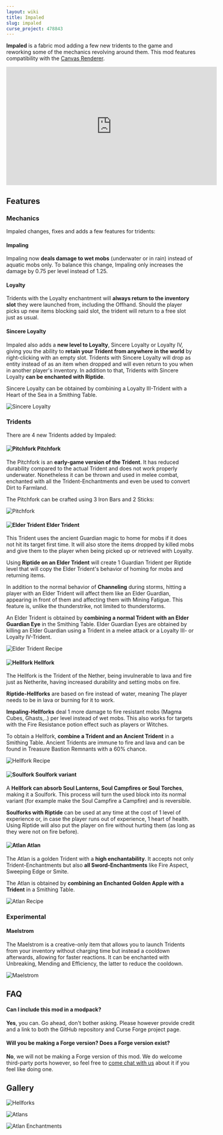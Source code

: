 ```yaml
---
layout: wiki
title: Impaled
slug: impaled
curse_project: 478843
---
```

**Impaled** is a fabric mod adding a few new tridents to the game and reworking some of the mechanics revolving around them. This mod features compatibility with the [Canvas Renderer](https://www.curseforge.com/minecraft/mc-mods/canvas-renderer).

<div>
<iframe width="560" height="315" src="https://www.youtube.com/embed/9JhblcRTRu8" title="YouTube video player" frameborder="0" allow="accelerometer; autoplay; clipboard-write; encrypted-media; gyroscope; picture-in-picture" allowfullscreen></iframe>
</div>

## Features

### Mechanics

Impaled changes, fixes and adds a few features for tridents:

#### Impaling

Impaling now **deals damage to wet mobs** (underwater or in rain) instead of aquatic mobs only. To balance this change, Impaling only increases the damage by 0.75 per level instead of 1.25.

#### Loyalty

Tridents with the Loyalty enchantment will **always return to the inventory slot** they were launched from, including the Offhand. Should the player picks up new items blocking said slot, the trident will return to a free slot just as usual.

#### Sincere Loyalty

Impaled also adds a **new level to Loyalty**, Sincere Loyalty or Loyalty IV, giving you the ability to **retain your Trident from anywhere in the world** by right-clicking with an empty slot. Tridents with Sincere Loyalty will drop as entity instead of as an item when dropped and will even return to you when in another player's inventory. In addition to that, Tridents with Sincere Loyalty **can be enchanted with Riptide**.



Sincere Loyalty can be obtained by combining a Loyalty III-Trident with a Heart of the Sea in a Smithing Table.

![Sincere Loyalty](impaled/SincereLoyaltyRecipe.png)

### Tridents

There are 4 new Tridents added by Impaled:

#### ![Pitchfork](impaled/pitchfork_item.png) Pitchfork

The Pitchfork is an **early-game version of the Trident**. It has reduced durability compared to the actual Trident and does not work properly underwater. Nonetheless it can be thrown and used in melee combat, enchanted with all the Trident-Enchantments and even be used to convert Dirt to Farmland.



The Pitchfork can be crafted using 3 Iron Bars and 2 Sticks:

![Pitchfork](impaled/Pitchfork.png)



#### ![Elder Trident](impaled/elder_trident.png) Elder Trident

This Trident uses the ancient Guardian magic to home for mobs if it does not hit its target first time. It will also store the items dropped by killed mobs and give them to the player when being picked up or retrieved with Loyalty. 

Using **Riptide on an Elder Trident** will create 1 Guardian Trident per Riptide level that will copy the Elder Trident's behavior of homing for mobs and returning items.

In addition to the normal behavior of **Channeling** during storms, hitting a player with an Elder Trident will affect them like an Elder Guardian, appearing in front of them and affecting them with Mining Fatigue. This feature is, unlike the thunderstrike, not limited to thunderstorms.



An Elder Trident is obtained by **combining a normal Trident with an Elder Guardian Eye** in the Smithing Table. Elder Guardian Eyes are obtained by killing an Elder Guardian using a Trident in a melee attack or a Loyalty III- or Loyalty IV-Trident.

![Elder Trident Recipe](impaled/ElderTrident.png)



#### ![Hellfork](impaled/hellfork_item.png) Hellfork

The Hellfork is the Trident of the Nether, being invulnerable to lava and fire just as Netherite, having increased durability and setting mobs on fire.

**Riptide-Hellforks** are based on fire instead of water, meaning The player needs to be in lava or burning for it to work.

**Impaling-Hellforks** deal 1 more damage to fire resistant mobs (Magma Cubes, Ghasts,..) per level instead of wet mobs. This also works for targets with the Fire Resistance potion effect such as players or Witches.

To obtain a Hellfork, **combine a Trident and an Ancient Trident** in a Smithing Table. Ancient Tridents are immune to fire and lava and can be found in Treasure Bastion Remnants with a 60% chance.

![Hellfork Recipe](impaled/Hellfork.png)



#### ![Soulfork](impaled/soulfork.png) Soulfork variant

A **Hellfork can absorb Soul Lanterns, Soul Campfires or Soul Torches**, making it a Soulfork. This process will turn the used block into its normal variant (for example make the Soul Campfire a Campfire) and is reversible.

**Soulforks with Riptide** can be used at any time at the cost of 1 level of experience or, in case the player runs out of experience, 1 heart of health. Using Riptide will also put the player on fire without hurting them (as long as they were not on fire before).



#### ![Atlan](impaled/atlan_item.png) Atlan

The Atlan is a golden Trident with a **high enchantability**. It accepts not only Trident-Enchantments but also **all Sword-Enchantments** like Fire Aspect, Sweeping Edge or Smite.



The Atlan is obtained by **combining an Enchanted Golden Apple with a Trident** in a Smithing Table.

![Atlan Recipe](impaled/Atlan.png)



### Experimental

#### Maelstrom

The Maelstrom is a creative-only item that allows you to launch Tridents from your inventory without charging time but instead a cooldown afterwards, allowing for faster reactions. It can be enchanted with Unbreaking, Mending and Efficiency, the latter to reduce the cooldown.

![Maelstrom](impaled/Maelstrom.png)

## FAQ

#### Can I include this mod in a modpack?

**Yes**, you can. Go ahead, don't bother asking. Please  however provide credit and a link to both the GitHub repository and Curse Forge project page.

#### Will you be making a Forge version? Does a Forge version exist?

**No**, we will not be making a Forge version of this mod. We do welcome third-party ports however, so feel free to [come chat with us](https://ladysnake.glitch.me) about it if you feel like doing one.



## Gallery

![Hellforks](impaled/Hellforks.jpg)

![Atlans](impaled/Atlans.jpg)

![Atlan Enchantments](impaled/AtlanEnchantmentsRAT.png)
